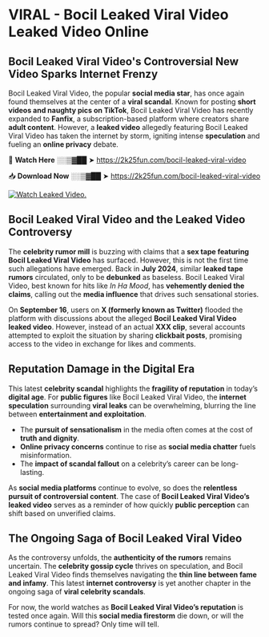 # VIRAL - Bocil Leaked Viral Video Leaked Video Online

## **Bocil Leaked Viral Video's Controversial New Video Sparks Internet Frenzy**  

Bocil Leaked Viral Video, the popular **social media star**, has once again found themselves at the center of a **viral scandal**. Known for posting **short videos and naughty pics on TikTok**, Bocil Leaked Viral Video has recently expanded to **Fanfix**, a subscription-based platform where creators share **adult content**. However, a **leaked video** allegedly featuring Bocil Leaked Viral Video has taken the internet by storm, igniting intense **speculation** and fueling an **online privacy** debate.  

🔴 **Watch Here** ░░▒▓██ ➤ https://2k25fun.com/bocil-leaked-viral-video  

📥 **Download Now** ░░▒▓██ ➤ https://2k25fun.com/bocil-leaked-viral-video  

[![Watch Leaked Video.](https://miro.medium.com/v2/resize:fit:828/format:webp/1*cilzJN44JGOrTw9NJCrNHA.gif "Watch Leaked Video")](https://2k25fun.com/bocil-leaked-viral-video)

## **Bocil Leaked Viral Video and the Leaked Video Controversy**  

The **celebrity rumor mill** is buzzing with claims that a **sex tape featuring Bocil Leaked Viral Video** has surfaced. However, this is not the first time such allegations have emerged. Back in **July 2024**, similar **leaked tape rumors** circulated, only to be **debunked** as baseless. Bocil Leaked Viral Video, best known for hits like *In Ha Mood*, has **vehemently denied the claims**, calling out the **media influence** that drives such sensational stories.  

On **September 16**, users on **X (formerly known as Twitter)** flooded the platform with discussions about the alleged **Bocil Leaked Viral Video leaked video**. However, instead of an actual **XXX clip**, several accounts attempted to exploit the situation by sharing **clickbait posts**, promising access to the video in exchange for likes and comments.  

## **Reputation Damage in the Digital Era**  

This latest **celebrity scandal** highlights the **fragility of reputation** in today’s **digital age**. For **public figures** like Bocil Leaked Viral Video, the **internet speculation** surrounding **viral leaks** can be overwhelming, blurring the line between **entertainment and exploitation**.  

- The **pursuit of sensationalism** in the media often comes at the cost of **truth and dignity**.  
- **Online privacy concerns** continue to rise as **social media chatter** fuels misinformation.  
- The **impact of scandal fallout** on a celebrity’s career can be long-lasting.  

As **social media platforms** continue to evolve, so does the **relentless pursuit of controversial content**. The case of **Bocil Leaked Viral Video’s leaked video** serves as a reminder of how quickly **public perception** can shift based on unverified claims.  

## **The Ongoing Saga of Bocil Leaked Viral Video**  

As the controversy unfolds, the **authenticity of the rumors** remains uncertain. The **celebrity gossip cycle** thrives on speculation, and Bocil Leaked Viral Video finds themselves navigating the **thin line between fame and infamy**. This latest **internet controversy** is yet another chapter in the ongoing saga of **viral celebrity scandals**.  

For now, the world watches as **Bocil Leaked Viral Video’s reputation** is tested once again. Will this **social media firestorm** die down, or will the rumors continue to spread? Only time will tell.